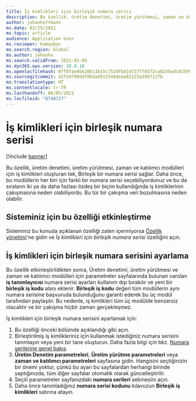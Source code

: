 ```yaml
---
title: İş kimlikleri için birleşik numara serisi
description: Bu özellik, üretim denetimi, üretim yürütmesi, zaman ve katılımcı modülleri için iş kimlikleri oluşturan tek, Birleşik bir numara serisi sağlar.
author: johanhoffmann
ms.date: 03/25/2021
ms.topic: article
audience: Application User
ms.reviewer: kamaybac
ms.search.region: Global
ms.author: johanho
ms.search.validFrom: 2021-03-05
ms.dyn365.ops.version: 10.0.16
ms.openlocfilehash: 8ff8fae0bb20b11b15c7520fbb14727ff0372ca0255adc82599c6680a64671af
ms.sourcegitcommit: 42fe9790ddf0bdad911544deaa82123a396712fb
ms.translationtype: HT
ms.contentlocale: tr-TR
ms.lasthandoff: 08/05/2021
ms.locfileid: "6748727"
---
```

# <a name="unified-number-sequence-for-job-ids"></a>İş kimlikleri için birleşik numara serisi

[!include [banner](../includes/banner.md)]

Bu özellik, üretim denetimi, üretim yürütmesi, zaman ve katılımcı modülleri için iş kimlikleri oluşturan tek, Birleşik bir numara serisi sağlar. Daha önce, bu modüllerin her biri için farklı bir numara serisi seçebiliyordunuz ve bu da sıraların iki ya da daha fazlası özdeş bir biçim kullandığında iş kimliklerinin çakışmasına neden olabiliyordu. Bu tür bir çakışma veri bozulmasına neden olabilir.

## <a name="turn-on-this-feature-for-your-system"></a>Sisteminiz için bu özelliği etkinleştirme

Sisteminiz bu konuda açıklanan özelliği zaten içermiyorsa [Özellik yönetimi](../../fin-ops-core/fin-ops/get-started/feature-management/feature-management-overview.md)'ne gidin ve *İş kimlikleri için birleşik numara serisi* özelliğini açın.

## <a name="set-up-the-unified-number-sequence-for-job-ids"></a>İş kimlikleri için birleşik numara serisini ayarlama

Bu özellik etkinleştirildikten sonra, Üretim denetimi, üretim yürütmesi ve zaman ve katılımcı modülleri için parametreler sayfalarında bulunan varolan **iş tanımlayıcısı** numara serisi ayarları kullanım dışı bırakılır ve yeni bir **birleşik iş kodu** alanı eklenir. **Birleşik iş kodu** değeri tüm modüllerin aynı numara serisine başvuruda bulunduğunu garanti ederek bu üç modül tarafından paylaşılır. Bu nedenle, iş kimlikleri tüm üç modülde benzersiz olacaktır ve bir çakışma hiçbir zaman gerçekleşmez.

İş kimlikleri için birleşik numara serisini ayarlamak için:

1. Bu özelliği önceki bölümde açıklandığı gibi açın.
1. Birleştirilmiş iş kimlikleriniz için kullanmak istediğiniz numara serisini tanımlayın veya yeni bir tane oluşturun. Daha fazla bilgi için bkz. [Numara serilerine genel bakış](../../fin-ops-core/fin-ops/organization-administration/number-sequence-overview.md).
1. **Üretim Denetim parametreleri**, **Üretim yürütme parametreleri** veya **zaman ve katılımcı parametreleri** sayfasına gidin. Hangisini seçtiğinizin bir önemi yoktur, çünkü bu ayarı bu sayfalardan herhangi birinde yaptığınızda, tüm diğer sayfalar otomatik olarak güncelleştirilir.
1. Seçili parametreler sayfanızdaki **numara serileri** sekmesini açın.
1. Daha önce tanımladığınız **numara serisi kodunu** kılavuzun **Birleşik iş kimlikleri** satırına atayın.
